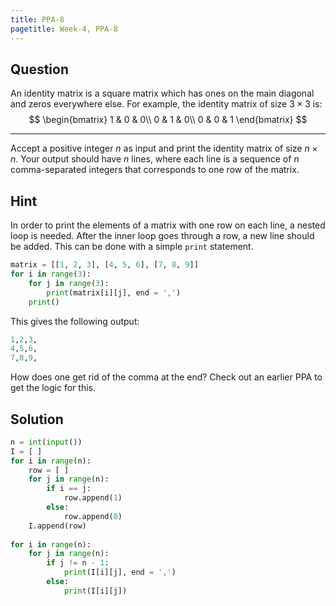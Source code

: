 ```yaml
---
title: PPA-8
pagetitle: Week-4, PPA-8
---
```


## Question

An identity matrix is a square matrix which has ones on the main diagonal and zeros everywhere else. For example, the identity matrix of size $3 \times 3$ is:
$$
\begin{bmatrix}
1 & 0 & 0\\
0 & 1 & 0\\
0 & 0 & 1
\end{bmatrix}
$$

<hr>

Accept a positive integer $n$ as input and print the identity matrix of size $n \times n$. Your output should have $n$ lines, where each line is a sequence of $n$ comma-separated integers that corresponds to one row of the matrix.



## Hint

In order to print the elements of a matrix with one row on each line, a nested loop is needed. After the inner loop goes through a row, a new line should be added. This can be done with a simple `print` statement.

```python
matrix = [[1, 2, 3], [4, 5, 6], [7, 8, 9]]
for i in range(3):
    for j in range(3):
        print(matrix[i][j], end = ',')
    print()
```

This gives the following output:

```python
1,2,3,
4,5,6,
7,8,9,
```

How does one get rid of the comma at the end? Check out an earlier PPA to get the logic for this.



## Solution

```python
n = int(input())
I = [ ]
for i in range(n):
    row = [ ]
    for j in range(n):
        if i == j:
            row.append(1)
        else:
            row.append(0)
    I.append(row)
    
for i in range(n):
    for j in range(n):
        if j != n - 1:
            print(I[i][j], end = ',')
        else:
            print(I[i][j])
```

